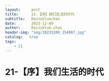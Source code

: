 ```yaml
---
layout:     post
title:      21-【序】我们生活的时代
subtitle:   Rainsbluechan
date:       2023-12-09
author:     Rainsblue.chan
header-img: "img/20231209_154907.jpg"
catalog:   true
tags:
    - 21
---
```


# 21-【序】我们生活的时代


